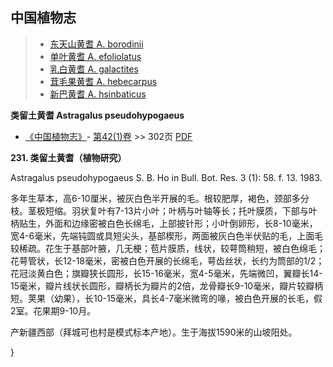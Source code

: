 

## 中国植物志

> * [东天山黄耆  A.  borodinii](Astragalus-borodinii-东天山黄耆.md)
> * [单叶黄耆  A.  efoliolatus](Astragalus-efoliolatus-单叶黄耆.md)
> * [乳白黄耆  A.  galactites](Astragalus-galactites-乳白花黄耆.md)
> * [茸毛果黄耆  A.  hebecarpus](Astragalus-hebecarpus-茸毛果黄耆.md)
> * [新巴黄耆  A.  hsinbaticus](Astragalus-hsinbaticus-新巴黄耆.md)

**类留土黄耆 Astragalus pseudohypogaeus**

* [《中国植物志》](http://www.iplant.cn/frps)- [第42(1)卷](http://www.iplant.cn/frps/vol/42(1)) >> 302页 [PDF](http://www.iplant.cn/frps/pdf/42(1)/302.pdf)

**231. 类留土黄耆（植物研究）**

Astragalus pseudohypogaeus S. B. Ho in Bull. Bot. Res. 3 (1): 58. f. 13. 1983.

多年生草本，高6-10厘米，被灰白色半开展的毛。根较肥厚，褐色，颈部多分枝。茎极短缩。羽状复叶有7-13片小叶；叶柄与叶轴等长；托叶膜质，下部与叶柄贴生，外面和边缘密被白色长绵毛，上部披针形；小叶倒卵形，长8-10毫米，宽4-6毫米，先端钝圆或具短尖头，基部楔形，两面被灰白色半伏贴的毛，上面毛较稀疏。花生于基部叶腋，几无梗；苞片膜质，线状，较萼筒稍短，被白色绵毛；花萼管状，长12-18毫米，密被白色开展的长绵毛，萼齿丝状，长约为筒部的1/2；花冠淡黄白色；旗瓣狭长圆形，长15-16毫米，宽4-5毫米，先端微凹，翼瓣长14-15毫米，瓣片线状长圆形，瓣柄长为瓣片的2倍，龙骨瓣长9-10毫米，瓣片较瓣柄短。荚果（幼果），长10-15毫米，具长4-7毫米微弯的喙，被白色开展的长毛，假2室。花果期9-10月。

产新疆西部（拜城可也村是模式标本产地）。生于海拔1590米的山坡阳处。

}